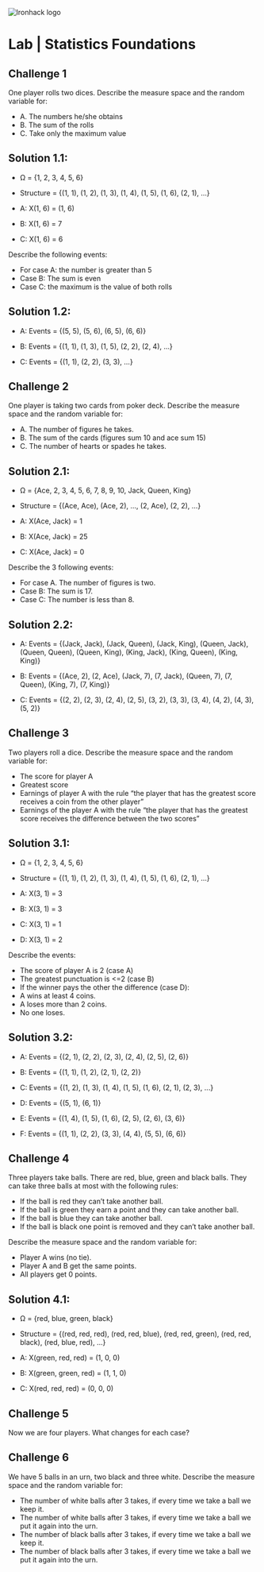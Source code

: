 ![Ironhack logo](https://i.imgur.com/1QgrNNw.png)

# Lab | Statistics Foundations

## Challenge 1
One player rolls two dices. Describe the measure space and the random variable for:
* A. The numbers he/she obtains
* B. The sum of the rolls
* C. Take only the maximum value

## Solution 1.1:
* Ω = {1, 2, 3, 4, 5, 6}

* Structure = {(1, 1), (1, 2), (1, 3), (1, 4), (1, 5), (1, 6), (2, 1), ...}
     
* A: X(1, 6) = (1, 6)
   
* B: X(1, 6) = 7
   
* C: X(1, 6) = 6

Describe the following events:
* For case A: the number is greater than 5
* Case B: The sum is even
* Case C: the maximum is the value of both rolls

## Solution 1.2:
* A: Events = {(5, 5), (5, 6), (6, 5), (6, 6)}
   
* B: Events = {(1, 1), (1, 3), (1, 5), (2, 2), (2, 4), ...}

* C: Events = {(1, 1), (2, 2), (3, 3), ...}

## Challenge 2
One player is taking two cards from poker deck. Describe the measure space and the random variable for:
* A. The number of figures he takes.
* B. The sum of the cards (figures sum 10 and ace sum 15)
* C. The number of hearts or spades he takes.

## Solution 2.1:
* Ω = {Ace, 2, 3, 4, 5, 6, 7, 8, 9, 10, Jack, Queen, King}

* Structure = {(Ace, Ace), (Ace, 2), ..., (2, Ace), (2, 2), ...}

* A: X(Ace, Jack) = 1
   
* B: X(Ace, Jack) = 25
   
* C: X(Ace, Jack) = 0

Describe the 3 following events:
* For case A. The number of figures is two.
* Case B: The sum is 17.
* Case C: The number is less than 8.

## Solution 2.2:
* A: Events = {(Jack, Jack), (Jack, Queen), (Jack, King), (Queen, Jack), (Queen, Queen), (Queen, King), (King, Jack), (King, Queen), (King, King)}
   
* B: Events = {(Ace, 2), (2, Ace), (Jack, 7), (7, Jack), (Queen, 7), (7, Queen), (King, 7), (7, King)}

* C: Events = {(2, 2), (2, 3), (2, 4), (2, 5), (3, 2), (3, 3), (3, 4), (4, 2), (4, 3), (5, 2)}

## Challenge 3
Two players roll a dice. Describe the measure space and the random variable for:
* The score for player A
* Greatest score
* Earnings of player A with the rule “the player that has the greatest score receives a coin from the other player”
* Earnings of the player A with the rule “the player that has the greatest score receives the difference between the two scores”

## Solution 3.1:
* Ω = {1, 2, 3, 4, 5, 6}

* Structure = {(1, 1), (1, 2), (1, 3), (1, 4), (1, 5), (1, 6), (2, 1), ...}
   
* A: X(3, 1) = 3
   
* B: X(3, 1) = 3
   
* C: X(3, 1) = 1

* D: X(3, 1) = 2

Describe the events:
* The score of player A is 2 (case A)
* The greatest punctuation is <=2 (case B)
* If the winner pays the other the difference (case D):
* A wins at least 4 coins.
* A loses more than 2 coins.
* No one loses.
  
## Solution 3.2:
* A: Events = {(2, 1), (2, 2), (2, 3), (2, 4), (2, 5), (2, 6)}
   
* B: Events = {(1, 1), (1, 2), (2, 1), (2, 2)}

* C: Events = {(1, 2), (1, 3), (1, 4), (1, 5), (1, 6), (2, 1), (2, 3), ...}

* D: Events = {(5, 1), (6, 1)}

* E: Events = {(1, 4), (1, 5), (1, 6), (2, 5), (2, 6), (3, 6)}

* F: Events = {(1, 1), (2, 2), (3, 3), (4, 4), (5, 5), (6, 6)}

## Challenge 4
Three players take balls. There are red, blue, green and black balls. They can take three balls at most with the following rules:
* If the ball is red they can’t take another ball.
* If the ball is green they earn a point and they can take another ball.
* If the ball is blue they can take another ball.
* If the ball is black one point is removed and they can’t take another ball.

Describe the measure space and the random variable for:
* Player A wins (no tie).
* Player A and B get the same points.
* All players get 0 points.

## Solution 4.1:
* Ω = {red, blue, green, black}

* Structure = {(red, red, red), (red, red, blue), (red, red, green), (red, red, black), (red, blue, red), ...}
   
* A: X(green, red, red) = (1, 0, 0)
   
* B: X(green, green, red) = (1, 1, 0)
   
* C: X(red, red, red) = (0, 0, 0)

## Challenge 5
Now we are four players. What changes for each case?


## Challenge 6
We have 5 balls in an urn, two black and three white. Describe the measure space and the random variable for:
* The number of white balls after 3 takes, if every time we take a ball we keep it.
* The number of white balls after 3 takes, if every time we take a ball we put it again into the urn.
* The number of black balls after 3 takes, if every time we take a ball we keep it.
* The number of black balls after 3 takes, if every time we take a ball we put it again into the urn.
